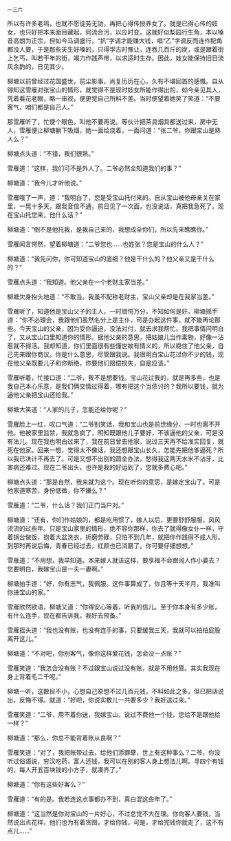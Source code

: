     一三六 

   所以有许多老鸨，也就不愿徒劳无功，再把心得传授养女了。就是已得心传的妓女，也只好把本来面目藏起，同流合污，以应时变。这就好似梨园行生角，本以嗓音高朗为正宗，但如今马调盛行，“扒”字调才能赚大钱，唱“乙”字调反而连作配角都没人要，于是那些天生好嗓的，只得学古时豫让，连吞几百斤的炭，或是跟着街上乞丐，叫若干年的街，竭力作践声带，以求适时生存。因此，妓女能保持旧日流风余韵的，日见其少。

   柳塘以前曾经过花国盛世，前尘影事，尚复历历在心，久有不堪回首的感慨。自从得知这雪雁对张宝山的情形，就觉得不是现时妓女所能作得出的，如今亲见其人，凭着看花老眼，略一审视，便更觉自己所料不差。当时便望着她笑了笑道：“不要客气，咱们都是自己人。”

   那雪雁听了，忙使个眼色，叫他不要再说。等伙计把茶具烟具都送过来，房中无人，雪雁便让柳塘躺下吸烟，她一面给烧着，一面问道：“张二爷，你跟宝山是熟人么？”

   柳塘点头道：“不错，我们很熟。”

   雪雁道：“这样，我们可不是外人了。二爷必然全知道我们的事？”

   柳塘道：“我今儿才听他说。”

   雪雁哦了一声，道：“我明白了，您是受宝山托付来的。自从宝山被他母亲关在家里，一晃十多天，跟我音信不通，前日见了一次面，也没说话，真把我急死了。现在宝山托您来，他什么话？”

   柳塘道：“倒不是他托我，是我自己来的，我想成全你们，所以先来瞧瞧你。”

   雪雁闻言愕然，望着柳塘道：“二爷您也……也姓张？您是宝山的什么人？”

   柳塘道：“我先问你，你可知道宝山的底细？他是干什么的？他父亲又是干什么的？”

   雪雁点头道：“我知道。他父亲在一个老财主家当差。”

   柳塘欠身抬头地道：“不敢当。我虽不配称老财主，宝山父亲却是在我家当差。”

   雪雁听了，知道他是宝山父子的主人，一时错愕万分，不知如何是好。柳塘摇手道：“你不必理会，我跟他们虽然名分上是主仆，可是办起这件事，就不能再论那些。今天宝山的父亲，因为受你逼迫，没法对付，就去求我帮忙。我把事情问明白了，又从宝山口里知道你的情形。据他父亲的意思，把姑娘儿当作毒物，好像一沾惹就不得活。我却知道，你们里面很有些懂世故有情义的，所以稳住了他父亲，自己先来跟你商议。你是什么意思，尽管跟我说。我很明白宝山花过你不少的钱，现在他父亲既要儿子和你断绝，你要他们赔偿损失，自是应该。”

   雪雁听着，忙接口道：“二爷，我不是想要钱。宝山花过我的，就是再多些，也是我自己本心乐意，是我们俩交情过得着，哪有把这个当债讨的？我所以要钱，就为逼他父亲把宝山还给我。”

   柳塘大笑道：“人家的儿子，怎能还给你呢？”

   雪雁脸上一红，叹口气道：“二爷别笑话，我和宝山也是前世缘分，一时也离不开他。他被家里监禁，我就急疯了，明知既跟他儿子要好，不该逼他的父亲，可是没有法儿。现在我也明白过来了，我在前日曾去他家，说过三天再不给准实回复，就死在他家。回来一想，觉得太不像话，我还想跟宝山长久，怎能先把他爹逼死？所以我已决计不再去了。可是又想不出别的圆全办法，愁得我这两天水米不沾牙，比害病还难过。现在二爷出头，也许是我的好运到了，您就多费心吧。”

   柳塘点头道：“那是自然，我来就为这个。现在听你的意思，是嫁定宝山了。可是他家道寒苦，身份低微，你不嫌么？”

   雪雁道：“二爷，什么话？我们正门当户对。”

   柳塘道：“还有，你们作姑娘的，都是吃用惯了，嫁人以后，更要舒舒服服，风风流流的过些年。只是宝山家里的情形，绝不容你那样，你去了就得像女仆一样，守着锅台做饭，抱着大盆洗衣，折磨劳碌，只怕不到几年，就把你作践得不成人形。到那时再说后悔，青春已经过去，红颜也已消磨了。你可要仔细想想。”

   雪雁道：“不用想，我早知道。本来嫁人就该这样，要享福不会跟阔人作小婆去？您要明白，我嫁宝山是一夫一妻啊。”

   柳塘拍手道：“好，你有志气，我佩服。这件事算成了，你且等十天半月，我准叫你进宝山的家。”

   雪雁欣然欲语，柳塘又道：“你得安心等着，听我的信儿。至于你本身有多少账，有什么连手，现在都告诉我，我好去预备。”

   雪雁摇头道：“我也没有账，也没有连手的事，只要缓我三天，我就可以拍拍屁股离开这儿。”

   柳塘道：“不对吧，你别客气，像你这样爱花钱，怎会没一点账？”

   雪雁笑道：“我怎会没有账？不过跟宝山说过没有账，就是不用他管。其实我现在身上背着毛二千呢。”

   柳塘一听，这数目不小，心想自己原想不过几百元钱，不料如此之多，但已把话说出，反悔不得。就道：“好吧，你说实数儿一共要多少？我好送过来。”

   雪雁笑道：“二爷，用不着你送，我嫁宝山，说过不费他一个钱，您给不是跟他给一样？”

   柳塘道：“那么，你总不能背着账从良啊？”

   雪雁笑道：“对了，我把账带过去，给他们添罪孽，世上有这种事么？二爷，你没听过俗语说，穷汉吃药，富人还钱，我可以在别的客人身上想法儿啊。寻四个有钱的，每人开五百块钱的小方子，就凑齐了。”

   柳塘道：“你有这些好客么？”

   雪雁道：“有的是。我若连这点事都办不到，真白混这些年了。”

   柳塘道：“这当然是你对宝山的一片好心，不过总觉不大在理。你向客人要钱，当然说出点花样，他们也为有着贪图，才给你钱，可是，才给完钱你就走了，这不有点儿……”

